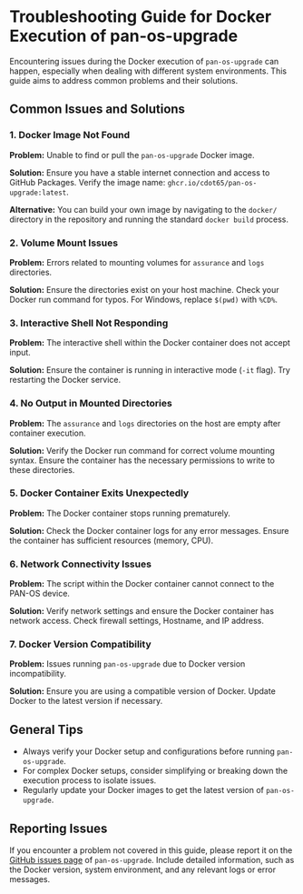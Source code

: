 # Troubleshooting Guide for Docker Execution of pan-os-upgrade

Encountering issues during the Docker execution of `pan-os-upgrade` can happen, especially when dealing with different system environments. This guide aims to address common problems and their solutions.

## Common Issues and Solutions

### 1. Docker Image Not Found

**Problem:** Unable to find or pull the `pan-os-upgrade` Docker image.

**Solution:** Ensure you have a stable internet connection and access to GitHub Packages. Verify the image name: `ghcr.io/cdot65/pan-os-upgrade:latest`.

**Alternative:** You can build your own image by navigating to the `docker/` directory in the repository and running the standard `docker build` process.

### 2. Volume Mount Issues

**Problem:** Errors related to mounting volumes for `assurance` and `logs` directories.

**Solution:** Ensure the directories exist on your host machine. Check your Docker run command for typos. For Windows, replace `$(pwd)` with `%CD%`.

### 3. Interactive Shell Not Responding

**Problem:** The interactive shell within the Docker container does not accept input.

**Solution:** Ensure the container is running in interactive mode (`-it` flag). Try restarting the Docker service.

### 4. No Output in Mounted Directories

**Problem:** The `assurance` and `logs` directories on the host are empty after container execution.

**Solution:** Verify the Docker run command for correct volume mounting syntax. Ensure the container has the necessary permissions to write to these directories.

### 5. Docker Container Exits Unexpectedly

**Problem:** The Docker container stops running prematurely.

**Solution:** Check the Docker container logs for any error messages. Ensure the container has sufficient resources (memory, CPU).

### 6. Network Connectivity Issues

**Problem:** The script within the Docker container cannot connect to the PAN-OS device.

**Solution:** Verify network settings and ensure the Docker container has network access. Check firewall settings, Hostname, and IP address.

### 7. Docker Version Compatibility

**Problem:** Issues running `pan-os-upgrade` due to Docker version incompatibility.

**Solution:** Ensure you are using a compatible version of Docker. Update Docker to the latest version if necessary.

## General Tips

- Always verify your Docker setup and configurations before running `pan-os-upgrade`.
- For complex Docker setups, consider simplifying or breaking down the execution process to isolate issues.
- Regularly update your Docker images to get the latest version of `pan-os-upgrade`.

## Reporting Issues

If you encounter a problem not covered in this guide, please report it on the [GitHub issues page](https://github.com/cdot65/pan-os-upgrade/issues) of `pan-os-upgrade`. Include detailed information, such as the Docker version, system environment, and any relevant logs or error messages.
